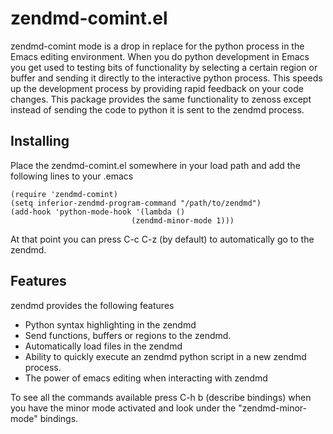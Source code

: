 zendmd-comint.el
========

zendmd-comint mode is a drop in replace for the python process in the Emacs editing environment. When you do python development in Emacs you get used to testing bits of functionality
by selecting a certain region or buffer and sending it directly to the interactive python process. This speeds up the development process by providing rapid feedback on your
code changes. This package provides the same functionality to zenoss except instead of sending the code to python it is sent to the zendmd process.

Installing
-----------

Place the zendmd-comint.el somewhere in your load path and add the following lines to your .emacs

    (require 'zendmd-comint)
    (setq inferior-zendmd-program-command "/path/to/zendmd")
    (add-hook 'python-mode-hook '(lambda ()
                               (zendmd-minor-mode 1)))

At that point you can press C-c C-z (by default) to automatically go to the zendmd.

Features
----------
zendmd provides the following features

* Python syntax highlighting in the zendmd
* Send functions, buffers or regions to the zendmd.
* Automatically load files in the zendmd
* Ability to quickly execute an zendmd python script in a new zendmd process.
* The power of emacs editing when interacting with zendmd

To see all the commands available press C-h b (describe bindings) when you have the minor mode activated and look under the "zendmd-minor-mode" bindings.
